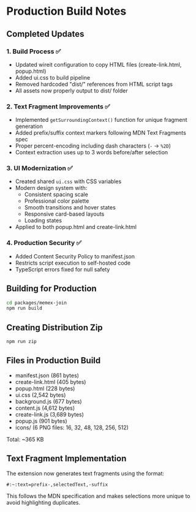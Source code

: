 # Production Build Notes

## Completed Updates

### 1. Build Process ✅

- Updated wireit configuration to copy HTML files (create-link.html, popup.html)
- Added ui.css to build pipeline
- Removed hardcoded "dist/" references from HTML script tags
- All assets now properly output to dist/ folder

### 2. Text Fragment Improvements ✅

- Implemented `getSurroundingContext()` function for unique fragment generation
- Added prefix/suffix context markers following MDN Text Fragments spec
- Proper percent-encoding including dash characters (`-` → `%2D`)
- Context extraction uses up to 3 words before/after selection

### 3. UI Modernization ✅

- Created shared `ui.css` with CSS variables
- Modern design system with:
  - Consistent spacing scale
  - Professional color palette
  - Smooth transitions and hover states
  - Responsive card-based layouts
  - Loading states
- Applied to both popup.html and create-link.html

### 4. Production Security ✅

- Added Content Security Policy to manifest.json
- Restricts script execution to self-hosted code
- TypeScript errors fixed for null safety

## Building for Production

```bash
cd packages/memex-join
npm run build
```

## Creating Distribution Zip

```bash
npm run zip
```

## Files in Production Build

- manifest.json (861 bytes)
- create-link.html (405 bytes)
- popup.html (228 bytes)
- ui.css (2,542 bytes)
- background.js (677 bytes)
- content.js (4,612 bytes)
- create-link.js (3,689 bytes)
- popup.js (901 bytes)
- icons/ (6 PNG files: 16, 32, 48, 128, 256, 512)

Total: ~365 KB

## Text Fragment Implementation

The extension now generates text fragments using the format:

```
#:~:text=prefix-,selectedText,-suffix
```

This follows the MDN specification and makes selections more unique to avoid highlighting duplicates.
